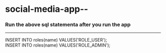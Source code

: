 # social-media-app--

<h3>Run the above sql statementa after you run the app</h3>

<hr/>
INSERT INTO roles(name) VALUES('ROLE_USER');<br/>
INSERT INTO roles(name) VALUES('ROLE_ADMIN');

